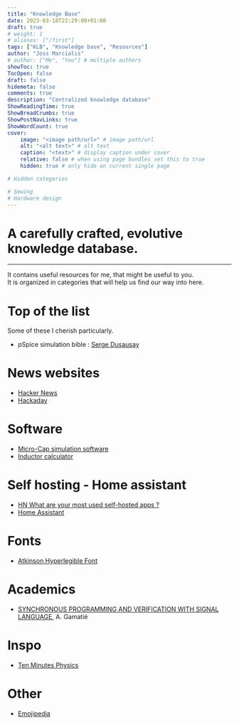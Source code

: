 ```yaml
---
title: "Knowledge Base"
date: 2023-03-18T22:29:00+01:00
draft: true
# weight: 1
# aliases: ["/first"]
tags: ["KLB", "Knowledge base", "Resources"]
author: "Joss Marcialis"
# author: ["Me", "You"] # multiple authors
showToc: true
TocOpen: false
draft: false
hidemeta: false
comments: true
description: "Centralized knowledge database"
ShowReadingTime: true
ShowBreadCrumbs: true
ShowPostNavLinks: true
ShowWordCount: true
cover:
    image: "<image path/url>" # image path/url
    alt: "<alt text>" # alt text
    caption: "<text>" # display caption under cover
    relative: false # when using page bundles set this to true
    hidden: true # only hide on current single page

# Hidden categories

# Sewing    
# Hardware design
---
```


# A carefully crafted, evolutive knowledge database.
---
It contains useful resources for me, that might be useful to you.  
It is organized in categories that will help us find our way into here.


# Top of the list
Some of these I cherish particularly.

- pSpice simulation bible : [Serge Dusausay](http://serge.dusausay.free.fr/index.html)

# News websites
- [Hacker News](https://news.ycombinator.com/)
- [Hackaday](https://hackaday.com/)

# Software
- [Micro-Cap simulation software](http://www.spectrum-soft.com/download/download.shtm)
- [Inductor calculator](https://hamwaves.com/inductance/en/index.html)


# Self hosting - Home assistant
- [HN What are your most used self-hosted apps ?](https://news.ycombinator.com/item?id=31260061)
- [Home Assistant](https://www.home-assistant.io/)

# Fonts
- [Atkinson Hyperlegible Font](https://brailleinstitute.org/freefont)

# Academics
- [SYNCHRONOUS PROGRAMMING AND VERIFICATION WITH SIGNAL LANGUAGE](https://www.lirmm.fr/~gamatie/pages/polytech-montpellier-FV-2021.html), A. Gamatié

# Inspo
- [Ten Minutes Physics](https://matthias-research.github.io/pages/tenMinutePhysics/index.html)

# Other
- [Emojipedia](https://emojipedia.org/)